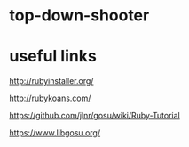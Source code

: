 # top-down-shooter

# useful links

http://rubyinstaller.org/

http://rubykoans.com/

https://github.com/jlnr/gosu/wiki/Ruby-Tutorial

https://www.libgosu.org/
